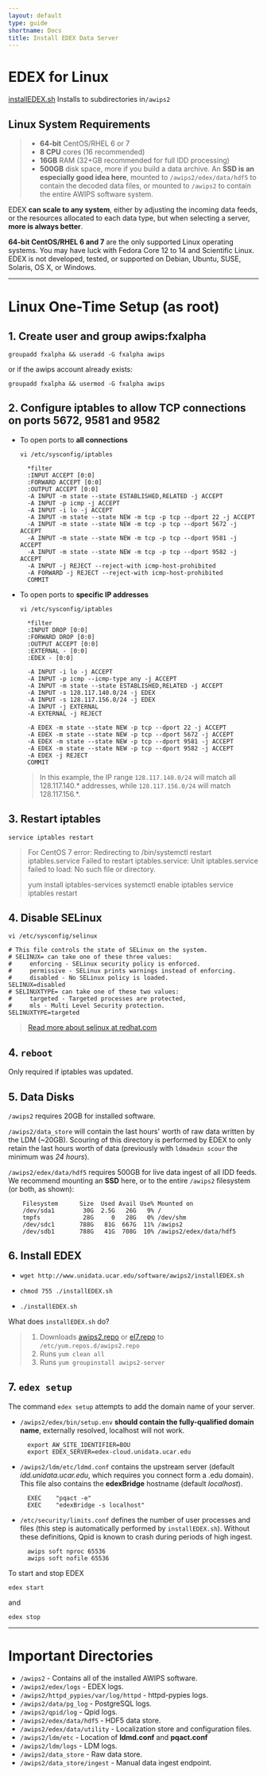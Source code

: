```yaml
---
layout: default
type: guide
shortname: Docs
title: Install EDEX Data Server
---
```


# <core-icon icon="fa:linux" aria-label="file-download" role="img"></core-icon> EDEX for Linux 

[<paper-button raised role="button" tabindex="0"><core-icon icon="file-download" aria-label="file-download" role="img"></core-icon>installEDEX.sh</paper-button>](http://www.unidata.ucar.edu/software/awips2/installEDEX.sh) Installs to subdirectories in`/awips2`

## Linux System Requirements

>* **64-bit** CentOS/RHEL 6 or 7
>* **8 CPU** cores (16 recommended) 
>* **16GB** RAM (32+GB recommended for full IDD processing)
>* **500GB** disk space, more if you build a data archive. An **SSD is an especially good idea here**, mounted to `/awips2/edex/data/hdf5`  to contain the decoded data files, or mounted to `/awips2` to contain the entire AWIPS software system.
 
EDEX **can scale to any system**, either by adjusting the incoming data feeds, or the resources allocated to each data type, but when selecting a server, **more is always better**.

**64-bit CentOS/RHEL 6 and 7** are the only supported Linux operating systems. You may have luck with Fedora Core 12 to 14 and Scientific Linux. EDEX is not developed, tested, or supported on Debian, Ubuntu, SUSE, Solaris, OS X, or Windows.

---

# Linux One-Time Setup (as root)

## 1. Create user and group **awips:fxalpha**

`groupadd fxalpha && useradd -G fxalpha awips`

or if the awips account already exists:

`groupadd fxalpha && usermod -G fxalpha awips`

## 2. Configure iptables to allow TCP connections on ports **5672**, **9581** and **9582**

- To open ports to **all connections**
    
    `vi /etc/sysconfig/iptables`
    
        *filter
        :INPUT ACCEPT [0:0]
        :FORWARD ACCEPT [0:0]
        :OUTPUT ACCEPT [0:0]
        -A INPUT -m state --state ESTABLISHED,RELATED -j ACCEPT
        -A INPUT -p icmp -j ACCEPT
        -A INPUT -i lo -j ACCEPT
        -A INPUT -m state --state NEW -m tcp -p tcp --dport 22 -j ACCEPT
        -A INPUT -m state --state NEW -m tcp -p tcp --dport 5672 -j ACCEPT
        -A INPUT -m state --state NEW -m tcp -p tcp --dport 9581 -j ACCEPT
        -A INPUT -m state --state NEW -m tcp -p tcp --dport 9582 -j ACCEPT
        -A INPUT -j REJECT --reject-with icmp-host-prohibited
        -A FORWARD -j REJECT --reject-with icmp-host-prohibited
        COMMIT

- To open ports to **specific IP addresses**
    
    `vi /etc/sysconfig/iptables`
    
        *filter
        :INPUT DROP [0:0]
        :FORWARD DROP [0:0]
        :OUTPUT ACCEPT [0:0]
        :EXTERNAL - [0:0]
        :EDEX - [0:0]
        
        -A INPUT -i lo -j ACCEPT
        -A INPUT -p icmp --icmp-type any -j ACCEPT
        -A INPUT -m state --state ESTABLISHED,RELATED -j ACCEPT
        -A INPUT -s 128.117.140.0/24 -j EDEX
        -A INPUT -s 128.117.156.0/24 -j EDEX
        -A INPUT -j EXTERNAL
        -A EXTERNAL -j REJECT
        
        -A EDEX -m state --state NEW -p tcp --dport 22 -j ACCEPT
        -A EDEX -m state --state NEW -p tcp --dport 5672 -j ACCEPT
        -A EDEX -m state --state NEW -p tcp --dport 9581 -j ACCEPT
        -A EDEX -m state --state NEW -p tcp --dport 9582 -j ACCEPT
        -A EDEX -j REJECT
        COMMIT
    
    > In this example, the IP range `128.117.140.0/24` will match all 128.117.140.* addresses, while `128.117.156.0/24` will match 128.117.156.*.
 
## 3. Restart iptables

`service iptables restart`

> For CentOS 7 error: Redirecting to /bin/systemctl restart  iptables.service
> Failed to restart iptables.service: Unit iptables.service failed to load: No such file or directory.
>
>	yum install iptables-services
>	systemctl enable iptables
>	service iptables restart


## 4. Disable SELinux

`vi /etc/sysconfig/selinux`
    
    # This file controls the state of SELinux on the system.
    # SELINUX= can take one of these three values:
    #     enforcing - SELinux security policy is enforced.
    #     permissive - SELinux prints warnings instead of enforcing.
    #     disabled - No SELinux policy is loaded.
    SELINUX=disabled
    # SELINUXTYPE= can take one of these two values:
    #     targeted - Targeted processes are protected,
    #     mls - Multi Level Security protection.
    SELINUXTYPE=targeted

> [Read more about selinux at redhat.com](https://access.redhat.com/documentation/en-US/Red_Hat_Enterprise_Linux/6/html/Security-Enhanced_Linux/sect-Security-Enhanced_Linux-Enabling_and_Disabling_SELinux-Disabling_SELinux.html)

## 4. `reboot`

Only required if iptables was updated.

## 5. Data Disks
    
`/awips2` requires 20GB for installed software.

`/awips2/data_store` will contain the last hours' worth of raw data written by the LDM (~20GB).  Scouring of this directory is performed by EDEX to only retain the last hours worth of data (previously with `ldmadmin scour` the minimum was *24 hours*).

`/awips2/edex/data/hdf5` requires 500GB for live data ingest of all IDD feeds. We recommend mounting an **SSD** here, or to the entire `/awips2` filesystem (or both, as shown):
    
        Filesystem      Size  Used Avail Use% Mounted on
        /dev/sda1        30G  2.5G   26G   9% /
        tmpfs            28G     0   28G   0% /dev/shm
        /dev/sdc1       788G   81G  667G  11% /awips2
        /dev/sdb1       788G   41G  708G  10% /awips2/edex/data/hdf5


## 6. Install EDEX

- `wget http://www.unidata.ucar.edu/software/awips2/installEDEX.sh`

- `chmod 755 ./installEDEX.sh`

- `./installEDEX.sh`

What does `installEDEX.sh` do?

>1. Downloads [awips2.repo](http://www.unidata.ucar.edu/software/awips2/doc/awips2.repo) or [el7.repo](http://www.unidata.ucar.edu/software/awips2/doc/el7.repo) to `/etc/yum.repos.d/awips2.repo`
>2. Runs `yum clean all`
>3. Runs `yum groupinstall awips2-server`

## 7. `edex setup`

The command `edex setup` attempts to add the domain name of your server. 

- `/awips2/edex/bin/setup.env` **should contain the fully-qualified domain name**, externally resolved, localhost will not work. 

        export AW_SITE_IDENTIFIER=BOU
        export EDEX_SERVER=edex-cloud.unidata.ucar.edu

- `/awips2/ldm/etc/ldmd.conf` contains the upstream server (default *idd.unidata.ucar.edu*, which requires you connect form a .edu domain). This file also contains the **edexBridge** hostname (default *localhost*). 

        EXEC    "pqact -e"
        EXEC    "edexBridge -s localhost"

- `/etc/security/limits.conf` defines the number of user processes and files (this step is automatically performed by `installEDEX.sh`). Without these definitions, Qpid is known to crash during periods of high ingest.
    
        awips soft nproc 65536
        awips soft nofile 65536

To start and stop EDEX

    edex start
    
and

    edex stop

---

# Important Directories

* `/awips2` - Contains all of the installed AWIPS software. 
* `/awips2/edex/logs` - EDEX logs.
* `/awips2/httpd_pypies/var/log/httpd` - httpd-pypies logs.
* `/awips2/data/pg_log` - PostgreSQL logs.
* `/awips2/qpid/log` - Qpid logs.
* `/awips2/edex/data/hdf5` - HDF5 data store. 
* `/awips2/edex/data/utility` - Localization store and configuration files. 
* `/awips2/ldm/etc` - Location of **ldmd.conf** and **pqact.conf**
* `/awips2/ldm/logs` - LDM logs.
* `/awips2/data_store` - Raw data store.
* `/awips2/data_store/ingest` - Manual data ingest endpoint.
